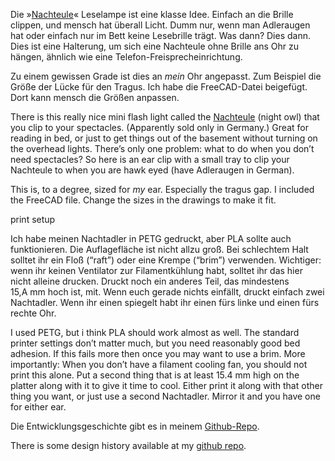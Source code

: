 Die »[Nachteule](http://nachteule-online.de/)« Leselampe ist eine klasse Idee. Einfach an die Brille clippen, und mensch hat überall Licht. Dumm nur, wenn man Adleraugen hat oder einfach nur im Bett keine Lesebrille trägt. Was dann? Dies dann. Dies ist eine Halterung, um sich eine Nachteule ohne Brille ans Ohr zu hängen, ähnlich wie eine Telefon-Freisprecheinrichtung.

Zu einem gewissen Grade ist dies an *mein* Ohr angepasst. Zum Beispiel  die Größe der Lücke für den Tragus. Ich habe die FreeCAD-Datei beigefügt. Dort kann mensch die Größen anpassen.


There is this really nice mini flash light called the [Nachteule](http://nachteule-online.de/) (night owl) that you clip to your spectacles. (Apparently sold only in Germany.) Great for reading in bed, or just to get things out of the basement without turning on the overhead lights. There’s only one problem: what to do when you don’t need spectacles? So here is an ear clip with a small tray to clip your Nachteule to when you are hawk eyed (have Adleraugen in German).


This is, to a degree, sized for *my* ear. Especially the tragus gap. I included the FreeCAD file. Change the sizes in the drawings to make it fit.

print setup

Ich habe meinen Nachtadler in PETG gedruckt, aber PLA sollte auch funktionieren. Die Auflagefläche ist nicht allzu groß. Bei schlechtem Halt solltet ihr ein Floß (“raft”) oder eine Krempe (“brim”) verwenden. Wichtiger: wenn ihr keinen Ventilator zur Filamentkühlung habt, solltet ihr das hier nicht alleine drucken. Druckt noch ein anderes Teil, das mindestens 15,A mm hoch ist, mit. Wenn euch gerade nichts einfällt, druckt einfach zwei Nachtadler. Wenn ihr einen spiegelt habt ihr einen fürs linke und einen fürs rechte Ohr.



I used PETG, but i think PLA should work almost as well. The standard printer settings don’t matter much, but you need reasonably good bed adhesion. If this fails more then once you may want to use a brim.
More importantly: When you don’t have a filament cooling fan, you should not print this alone. Put a second thing that is at least 15.4 mm high on the platter along with it to give it time to cool. Either print it along with that other thing you want, or just use a second Nachtadler. Mirror it and you have one for either ear.

Die Entwicklungsgeschichte gibt es in meinem [Github-Repo](https://github.com/ospalh/3d-printing/tree/develop/Nachtadler).

There is some design history available at my [github repo](https://github.com/ospalh/3d-printing/tree/develop/Nachtadler).
